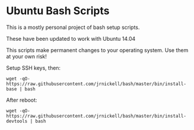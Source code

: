 # Ubuntu Bash Scripts

This is a mostly personal project of bash setup scripts.

These have been updated to work with Ubuntu 14.04

This scripts make permanent changes to your operating system. Use them at your own risk!

Setup SSH keys, then:

    wget -qO- https://raw.githubusercontent.com/jrnickell/bash/master/bin/install-base | bash

After reboot:

    wget -qO- https://raw.githubusercontent.com/jrnickell/bash/master/bin/install-devtools | bash
